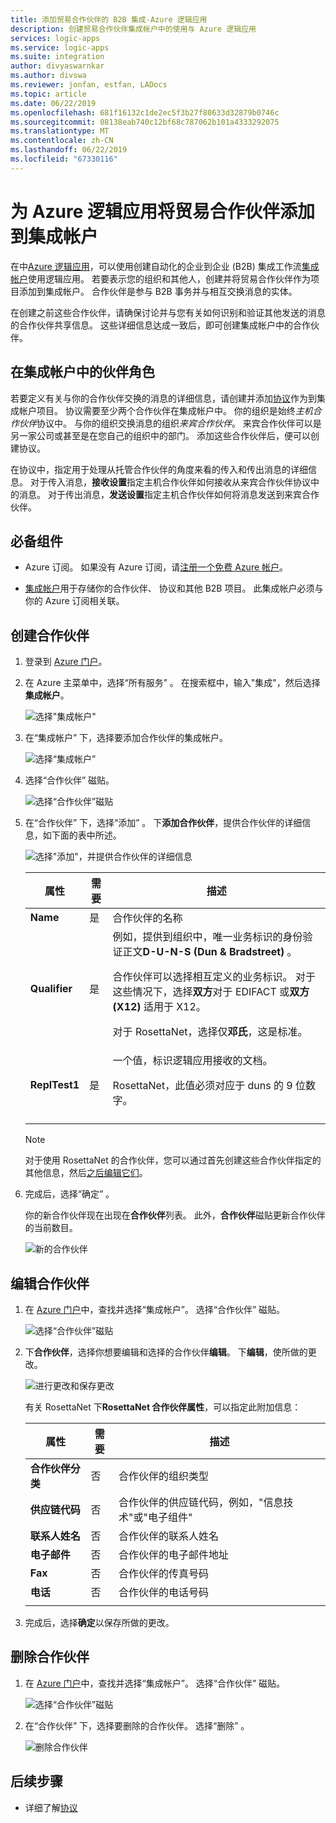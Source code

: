 ```yaml
---
title: 添加贸易合作伙伴的 B2B 集成-Azure 逻辑应用
description: 创建贸易合作伙伴集成帐户中的使用与 Azure 逻辑应用
services: logic-apps
ms.service: logic-apps
ms.suite: integration
author: divyaswarnkar
ms.author: divswa
ms.reviewer: jonfan, estfan, LADocs
ms.topic: article
ms.date: 06/22/2019
ms.openlocfilehash: 681f16132c1de2ec5f3b27f80633d32879b0746c
ms.sourcegitcommit: 08138eab740c12bf68c787062b101a4333292075
ms.translationtype: MT
ms.contentlocale: zh-CN
ms.lasthandoff: 06/22/2019
ms.locfileid: "67330116"
---
```

# <a name="add-trading-partners-to-integration-accounts-for-azure-logic-apps"></a>为 Azure 逻辑应用将贸易合作伙伴添加到集成帐户

在中[Azure 逻辑应用](../logic-apps/logic-apps-overview.md)，可以使用创建自动化的企业到企业 (B2B) 集成工作流[集成帐户](../logic-apps/logic-apps-enterprise-integration-create-integration-account.md)使用逻辑应用。 若要表示您的组织和其他人，创建并将贸易合作伙伴作为项目添加到集成帐户。 合作伙伴是参与 B2B 事务并与相互交换消息的实体。

在创建之前这些合作伙伴，请确保讨论并与您有关如何识别和验证其他发送的消息的合作伙伴共享信息。 这些详细信息达成一致后，即可创建集成帐户中的合作伙伴。

## <a name="partner-roles-in-integration-accounts"></a>在集成帐户中的伙伴角色

若要定义有关与你的合作伙伴交换的消息的详细信息，请创建并添加[协议](../logic-apps/logic-apps-enterprise-integration-agreements.md)作为到集成帐户项目。 协议需要至少两个合作伙伴在集成帐户中。 你的组织是始终*主机合作伙伴*协议中。 与你的组织交换消息的组织*来宾合作伙伴*。 来宾合作伙伴可以是另一家公司或甚至是在您自己的组织中的部门。 添加这些合作伙伴后，便可以创建协议。

在协议中，指定用于处理从托管合作伙伴的角度来看的传入和传出消息的详细信息。 对于传入消息，**接收设置**指定主机合作伙伴如何接收从来宾合作伙伴协议中的消息。 对于传出消息，**发送设置**指定主机合作伙伴如何将消息发送到来宾合作伙伴。

## <a name="prerequisites"></a>必备组件

* Azure 订阅。 如果没有 Azure 订阅，请[注册一个免费 Azure 帐户](https://azure.microsoft.com/free/)。

* [集成帐户](../logic-apps/logic-apps-enterprise-integration-create-integration-account.md)用于存储你的合作伙伴、 协议和其他 B2B 项目。 此集成帐户必须与你的 Azure 订阅相关联。

## <a name="create-partner"></a>创建合作伙伴

1. 登录到 [Azure 门户](https://portal.azure.com)。

1. 在 Azure 主菜单中，选择“所有服务”  。 在搜索框中，输入"集成"，然后选择**集成帐户**。

   ![选择"集成帐户"](./media/logic-apps-enterprise-integration-partners/find-integration-accounts.png)

1. 在“集成帐户”  下，选择要添加合作伙伴的集成帐户。

   ![选择“集成帐户”](./media/logic-apps-enterprise-integration-partners/select-integration-account.png)

1. 选择“合作伙伴”  磁贴。

   ![选择“合作伙伴”磁贴](./media/logic-apps-enterprise-integration-partners/choose-partners.png)

1. 在“合作伙伴”  下，选择“添加”  。 下**添加合作伙伴**，提供合作伙伴的详细信息，如下面的表中所述。

   ![选择"添加"，并提供合作伙伴的详细信息](./media/logic-apps-enterprise-integration-partners/add-partners.png)

   | 属性 | 需要 | 描述 |
   |----------|----------|-------------|
   | **Name** | 是 | 合作伙伴的名称 |
   | **Qualifier** | 是 | 例如，提供到组织中，唯一业务标识的身份验证正文**D-U-N-S (Dun & Bradstreet)** 。 <p>合作伙伴可以选择相互定义的业务标识。 对于这些情况下，选择**双方**对于 EDIFACT 或**双方 (X12)** 适用于 X12。 <p>对于 RosettaNet，选择仅**邓氏**，这是标准。 |
   | **ReplTest1** | 是 | 一个值，标识逻辑应用接收的文档。 <p>RosettaNet，此值必须对应于 duns 的 9 位数字。 |
   ||||

   > [!NOTE]
   > 对于使用 RosettaNet 的合作伙伴，您可以通过首先创建这些合作伙伴指定的其他信息，然后[之后编辑它们](#edit-partner)。

1. 完成后，选择“确定”  。

   你的新合作伙伴现在出现在**合作伙伴**列表。 此外，**合作伙伴**磁贴更新合作伙伴的当前数目。

   ![新的合作伙伴](./media/logic-apps-enterprise-integration-partners/new-partner.png)

<a name="edit-partner"></a>

## <a name="edit-partner"></a>编辑合作伙伴

1. 在 [Azure 门户](https://portal.azure.com)中，查找并选择“集成帐户”。
选择“合作伙伴”  磁贴。

   ![选择“合作伙伴”磁贴](./media/logic-apps-enterprise-integration-partners/edit.png)

1. 下**合作伙伴**，选择你想要编辑和选择的合作伙伴**编辑**。 下**编辑**，使所做的更改。

   ![进行更改和保存更改](./media/logic-apps-enterprise-integration-partners/edit-partner.png)

   有关 RosettaNet 下**RosettaNet 合作伙伴属性**，可以指定此附加信息：

   | 属性 | 需要 | 描述 |
   |----------|----------|-------------|
   | **合作伙伴分类** | 否 | 合作伙伴的组织类型 |
   | **供应链代码** | 否 | 合作伙伴的供应链代码，例如，"信息技术"或"电子组件" |
   | **联系人姓名** | 否 | 合作伙伴的联系人姓名 |
   | **电子邮件** | 否 | 合作伙伴的电子邮件地址 |
   | **Fax** | 否 | 合作伙伴的传真号码 |
   | **电话** | 否 | 合作伙伴的电话号码 |
   ||||

1. 完成后，选择**确定**以保存所做的更改。

## <a name="delete-partner"></a>删除合作伙伴

1. 在 [Azure 门户](https://portal.azure.com)中，查找并选择“集成帐户”。 选择“合作伙伴”  磁贴。

   ![选择“合作伙伴”磁贴](./media/logic-apps-enterprise-integration-partners/choose-partners-to-delete.png)

1. 在“合作伙伴”  下，选择要删除的合作伙伴。 选择“删除”  。

   ![删除合作伙伴](./media/logic-apps-enterprise-integration-partners/delete-partner.png)

## <a name="next-steps"></a>后续步骤

* 详细了解[协议](../logic-apps/logic-apps-enterprise-integration-agreements.md)